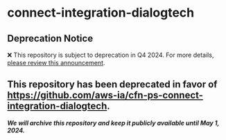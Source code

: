 # connect-integration-dialogtech 
## Deprecation Notice

:x: This repository is subject to deprecation in Q4 2024. For more details, [please review this announcement](https://github.com/aws-ia/.announcements/issues/1). 

## This repository has been deprecated in favor of https://github.com/aws-ia/cfn-ps-connect-integration-dialogtech. 
***We will archive this repository and keep it publicly available until May 1, 2024.***
